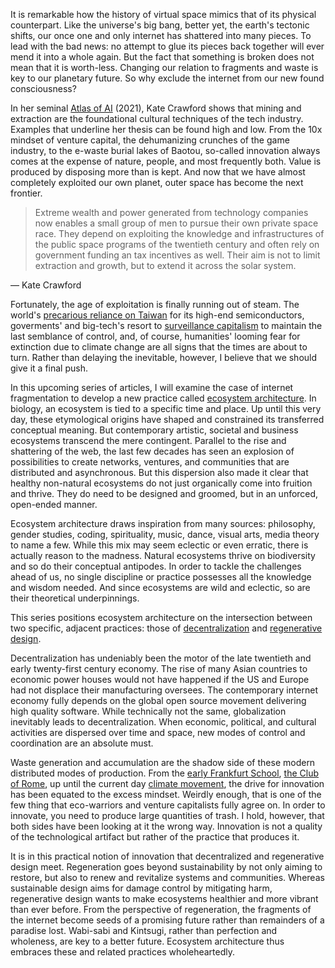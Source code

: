It is remarkable how the history of virtual space mimics that of its physical counterpart. Like the universe's big bang, better yet, the earth's tectonic shifts, our once one and only internet has shattered into many pieces. To lead with the bad news: no attempt to glue its pieces back together will ever mend it into a whole again. But the fact that something is broken does not mean that it is worth-less. Changing our relation to fragments and waste is key to our planetary future. So why exclude the internet from our new found consciousness?

In her seminal [Atlas of AI](https://katecrawford.net/atlas) (2021), Kate Crawford shows that mining and extraction are the foundational cultural techniques of the tech industry. Examples that underline her thesis can be found high and low. From the 10x mindset of venture capital, the dehumanizing crunches of the game industry, to the e-waste burial lakes of Baotou, so-called innovation always comes at the expense of nature, people, and most frequently both. Value is produced by disposing more than is kept. And now that we have almost completely exploited our own planet, outer space has become the next frontier.

> Extreme wealth and power generated from technology companies now enables a small group of men to pursue their own private space race. They depend on exploiting the knowledge and infrastructures of the public space programs of the twentieth century and often rely on government funding an tax incentives as well. Their aim is not to limit extraction and growth, but to extend it across the solar system.

— Kate Crawford

Fortunately, the age of exploitation is finally running out of steam. The world's [precarious reliance on Taiwan](https://www.bloomberg.com/news/features/2021-01-25/the-world-is-dangerously-dependent-on-taiwan-for-semiconductors) for its high-end semiconductors, goverments' and big-tech's resort to [surveillance capitalism](https://news.harvard.edu/gazette/story/2019/03/harvard-professor-says-surveillance-capitalism-is-undermining-democracy/) to maintain the last semblance of control, and, of course, humanities' looming fear for extinction due to climate change are all signs that the times are about to turn. Rather than delaying the inevitable, however, I believe that we should give it a final push.

In this upcoming series of articles, I will examine the case of internet fragmentation to develop a new practice called [ecosystem architecture](/series/ecosystem-architecture). In biology, an ecosystem is tied to a specific time and place. Up until this very day, these etymological origins have shaped and constrained its transferred conceptual meaning. But contemporary artistic, societal and business ecosystems transcend the mere contingent. Parallel to the rise and shattering of the web, the last few decades has seen an explosion of possibilities to create networks, ventures, and communities that are distributed and asynchronous. But this dispersion also made it clear that healthy non-natural ecosystems do not just organically come into fruition and thrive. They do need to be designed and groomed, but in an unforced, open-ended manner.

Ecosystem architecture draws inspiration from many sources: philosophy, gender studies, coding, spirituality, music, dance, visual arts, media theory to name a few. While this mix may seem eclectic or even erratic, there is actually reason to the madness. Natural ecosystems thrive on biodiversity and so do their conceptual antipodes. In order to tackle the challenges ahead of us, no single discipline or practice possesses all the knowledge and wisdom needed. And since ecosystems are wild and eclectic, so are their theoretical underpinnings. 

This series positions ecosystem architecture on the intersection between two specific, adjacent practices: those of [decentralization](https://davidphelps.substack.com/p/visualizing-decentralization) and [regenerative design](https://medium.com/@zahara_chetty/designing-for-the-future-9-principles-of-regenerative-design-568c8966f857).

Decentralization has undeniably been the motor of the late twentieth and early twenty-first century economy. The rise of many Asian countries to economic power houses would not have happened if the US and Europe had not displace their manufacturing oversees. The contemporary internet economy fully depends on the global open source movement delivering high quality software. While technically not the same, globalization inevitably leads to decentralization. When economic, political, and cultural activities are dispersed over time and space, new modes of control and coordination are an absolute must.

Waste generation and accumulation are the shadow side of these modern distributed modes of production. From the [early Frankfurt School](https://www.goodreads.com/book/show/6356218-grand-hotel-abgrund-eine-photobiographie-der-frankfurter-schule), [the Club of Rome](https://www.clubofrome.org/publication/the-limits-to-growth/), up until the current day [climate movement](https://waag.org/en/article/chris-julien-nieuwsuur-ai-devours-electricity/), the drive for innovation has been equated to the excess mindset. Weirdly enough, that is one of the few thing that eco-warriors and venture capitalists fully agree on. In order to innovate, you need to produce large quantities of trash. I hold, however, that both sides have been looking at it the wrong way. Innovation is not a quality of the technological artifact but rather of the practice that produces it. 

It is in this practical notion of innovation that decentralized and regenerative design meet. Regeneration goes beyond sustainability by not only aiming to restore, but also to renew and revitalize systems and communities. Whereas sustainable design aims for damage control by mitigating harm, regenerative design wants to make ecosystems healthier and more vibrant than ever before. From the perspective of regeneration, the fragments of the internet become seeds of a promising future rather than remainders of a paradise lost. Wabi-sabi and Kintsugi, rather than perfection and wholeness, are key to a better future. Ecosystem architecture thus embraces these and related practices wholeheartedly.
